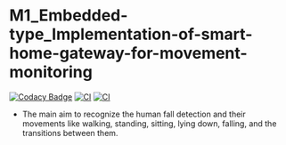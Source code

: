 # M1_Embedded-type_Implementation-of-smart-home-gateway-for-movement-monitoring

[![Codacy Badge](https://api.codacy.com/project/badge/Grade/11e687e3e9b945f099bf452817afb0e0)](https://app.codacy.com/gh/shaiksajid8008/M1_Embedded-type_Implementation-of-smart-home-gateway-for-movement-monitoring?utm_source=github.com&utm_medium=referral&utm_content=shaiksajid8008/M1_Embedded-type_Implementation-of-smart-home-gateway-for-movement-monitoring&utm_campaign=Badge_Grade_Settings)
[![CI](https://github.com/shaiksajid8008/M1_Embedded-type_Implementation-of-smart-home-gateway-for-movement-monitoring/actions/workflows/blank.yml/badge.svg)](https://github.com/shaiksajid8008/M1_Embedded-type_Implementation-of-smart-home-gateway-for-movement-monitoring/actions/workflows/blank.yml)
[![CI](https://github.com/shaiksajid8008/M1_Embedded-type_Implementation-of-smart-home-gateway-for-movement-monitoring/actions/workflows/main.yml/badge.svg)](https://github.com/shaiksajid8008/M1_Embedded-type_Implementation-of-smart-home-gateway-for-movement-monitoring/actions/workflows/main.yml)

* The main aim to recognize the human fall detection and their movements
like walking, standing, sitting, lying down, falling, and the transitions
between them.
